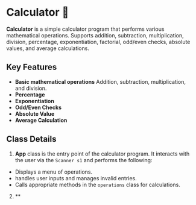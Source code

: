 # Calculator 🧮
**Calculator** is a simple calculator program that performs various mathematical operations. Supports addition, subtraction, multiplication, division, percentage, exponentiation, factorial, odd/even checks, absolute values, and average calculations.

## Key Features
- **Basic mathematical operations** Addition, subtraction, multiplication, and  division.
- **Percentage**
- **Exponentiation**
- **Odd/Even Checks**
- **Absolute Value**
- **Average Calculation**

## Class Details

1. **App** class is the entry point of the calculator program. It interacts with the user via the `Scanner s1`  and performs the following:
- Displays a menu of operations.
- handles user inputs and manages invalid entries.
- Calls appropriate methods in the `operations` class for calculations.

2. **



<!--stackedit_data:
eyJoaXN0b3J5IjpbMTAyNDMwMDgyNSwxMTgxNDk4ODY1LC00ND
YzMTkxNDIsMjA0MjI3OTIwOSw0MjQ1NjI5MDRdfQ==
-->